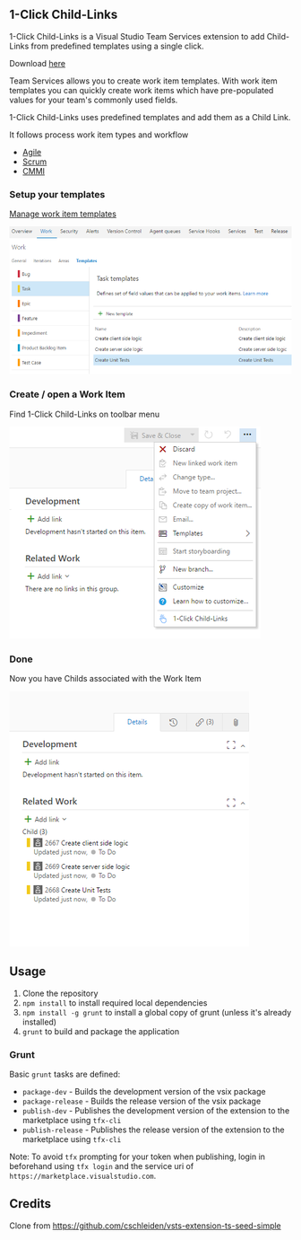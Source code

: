 ## 1-Click Child-Links ##

1-Click Child-Links is a Visual Studio Team Services extension to add Child-Links from predefined templates using a single click.

Download <a href="https://marketplace.visualstudio.com/items?itemName=ruifig.vsts-work-item-one-click-child-links" target="_blank">here</a>

Team Services allows you to create work item templates.
With work item templates you can quickly create work items which have pre-populated values for your team's commonly used fields.

1-Click Child-Links uses predefined templates and add them as a Child Link.

It follows process work item types and workflow

* <a href="https://www.visualstudio.com/en-us/docs/work/guidance/agile-process-workflow" target="_blank">Agile</a>
* <a href="https://www.visualstudio.com/en-us/docs/work/guidance/scrum-process-workflow" target="_blank">Scrum</a>
* <a href="https://www.visualstudio.com/en-us/docs/work/guidance/cmmi-process-workflow" target="_blank">CMMI</a>

### Setup your templates ###

<a href="https://www.visualstudio.com/en-us/docs/work/productivity/work-item-template#manage" target="_blank">Manage work item templates</a>

<img src="src/img/screen01.png" alt="Create your task templates" />

### Create / open a Work Item ###

Find 1-Click Child-Links on toolbar menu

<img src="src/img/screen02.png" alt="1-Click Child-Links on the menu"/>

### Done ###

Now you have Childs associated with the Work Item

<img src="src/img/screen03.png" alt="Done"/>


## Usage ##

1. Clone the repository
1. `npm install` to install required local dependencies
2. `npm install -g grunt` to install a global copy of grunt (unless it's already installed)
2. `grunt` to build and package the application

### Grunt ###

Basic `grunt` tasks are defined:

* `package-dev` - Builds the development version of the vsix package
* `package-release` - Builds the release version of the vsix package
* `publish-dev` - Publishes the development version of the extension to the marketplace using `tfx-cli`
* `publish-release` - Publishes the release version of the extension to the marketplace using `tfx-cli`

Note: To avoid `tfx` prompting for your token when publishing, login in beforehand using `tfx login` and the service uri of ` https://marketplace.visualstudio.com`.

## Credits ##

Clone from https://github.com/cschleiden/vsts-extension-ts-seed-simple

